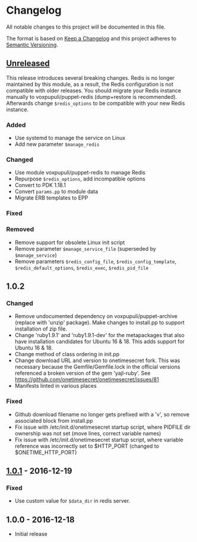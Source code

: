 # Changelog
All notable changes to this project will be documented in this file.

The format is based on [Keep a Changelog](http://keepachangelog.com/en/1.0.0/)
and this project adheres to [Semantic Versioning](http://semver.org/spec/v2.0.0.html).

## [Unreleased]
This release introduces several breaking changes. Redis is no longer
maintained by this module, as a result, the Redis configuration is not
compatible with older releases. You should migrate your Redis instance
manually to voxpupuli/puppet-redis (dump+restore is recommended).
Afterwards change `$redis_options` to be compatible with your new Redis instance.

### Added
* Use systemd to manage the service on Linux
* Add new parameter `$manage_redis`

### Changed
* Use module voxpupuli/puppet-redis to manage Redis
* Repurpose `$redis_options`, add incompatible options
* Convert to PDK 1.18.1
* Convert `params.pp` to module data
* Migrate ERB templates to EPP

### Fixed

### Removed
* Remove support for obsolete Linux init script
* Remove parameter `$manage_service_file` (superseded by `$manage_service`)
* Remove parameters `$redis_config_file`, `$redis_config_template`, `$redis_default_options`, `$redis_exec`, `$redis_pid_file`

## 1.0.2

### Changed
* Remove undocumented dependency on voxpupuli/puppet-archive (replace with 'unzip' package). Make changes to install.pp to support installation of zip file.
* Change 'ruby1.9.1' and 'ruby1.9.1-dev' for the metapackages that also have installation candidates for Ubuntu 16 & 18. This adds support for Ubuntu 16 & 18.
* Change method of class ordering in init.pp
* Change download URL and version to onetimesecret fork. This was necessary because the Gemfile/Gemfile.lock in the official versions referenced a broken version of the gem 'yajl-ruby'. See https://github.com/onetimesecret/onetimesecret/issues/81
* Manifests linted in various places


### Fixed
* Github download filename no longer gets prefixed with a 'v', so remove associated block from install.pp
* Fix issue with /etc/init.d/onetimesecret startup script, where PIDFILE dir ownership was not set (move lines, correct variable names)
* Fix issue with /etc/init.d/onetimesecret startup script, where variable reference was incorrectly set to $HTTP_PORT (changed to $ONETIME_HTTP_PORT)

## [1.0.1] - 2016-12-19

### Fixed
* Use custom value for  `$data_dir` in redis server.

## 1.0.0 - 2016-12-18
* Initial release

[Unreleased]: https://github.com/fraenki/puppet-onetimesecret/compare/v1.0.1...HEAD
[1.0.1]: https://github.com/fraenki/puppet-onetimesecret/compare/v1.0.0...v1.0.1
